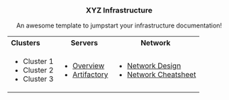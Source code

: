 <br />
<div align="center">
  <h3 align="center">XYZ Infrastructure</h3>
  <p align="center">
    An awesome template to jumpstart your infrastructure documentation!
  </p>
</div>

<table>
  <tbody>
    <tr>
      <th style="text-align: left;">Clusters</th>
      <th>Servers</th>
      <th>Network</th>
    </tr>
    <tr>
      <td style="text-align: left;">
        <ul>
          <li><a>Cluster 1</a></li>
          <li><a>Cluster 2</a></li>
          <li><a>Cluster 3</a></li>
        </ul>
      </td>
      <td>
        <ul>
          <li><a href="./02_servers.md">Overview</a></li>
          <li><a href="./details/02_artifactory.md">Artifactory</a></li>
        </ul>
      </td>
      <td>
        <ul>
          <li><a href="https://wikitech.wikimedia.org/wiki/Network_design">Network Design</a></li>
          <li><a href="https://wikitech.wikimedia.org/wiki/Network_cheat_sheet">Network Cheatsheet</a></li>
        </ul>
      </td>
    </tr>
  </tbody>
</table>
